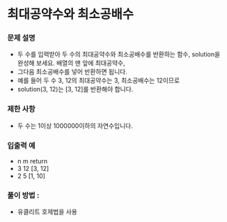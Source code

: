 # 최대공약수와 최소공배수
### 문제 설명
- 두 수를 입력받아 두 수의 최대공약수와 최소공배수를 반환하는 함수, solution을 완성해 보세요. 배열의 맨 앞에 최대공약수, 
-  그다음 최소공배수를 넣어 반환하면 됩니다. 
-  예를 들어 두 수 3, 12의 최대공약수는 3,   최소공배수는 12이므로
-  solution(3, 12)는 [3, 12]를 반환해야 합니다.

### 제한 사항
- 두 수는 1이상 1000000이하의 자연수입니다.
### 입출력 예
- n	m	return
- 3	12	[3, 12]
- 2	5	[1, 10]

### 풀이 방법 :
- 유클리트 호제법을 사용

